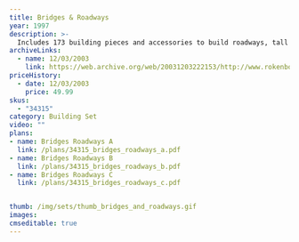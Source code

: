 ```yaml
---
title: Bridges & Roadways
year: 1997
description: >-
  Includes 173 building pieces and accessories to build roadways, tall bridges and a tipping bridge. Building pieces include ramps, deck plates, girders, braces, hand rails and more.
archiveLinks:
  - name: 12/03/2003
    link: https://web.archive.org/web/20031203222153/http://www.rokenbok.com/catalog/pd_bs_bridges.html
priceHistory:
  - date: 12/03/2003
    price: 49.99
skus:
  - "34315"
category: Building Set
video: ""
plans:
- name: Bridges Roadways A
  link: /plans/34315_bridges_roadways_a.pdf
- name: Bridges Roadways B
  link: /plans/34315_bridges_roadways_b.pdf
- name: Bridges Roadways C
  link: /plans/34315_bridges_roadways_c.pdf


thumb: /img/sets/thumb_bridges_and_roadways.gif
images:
cmseditable: true
---
```

